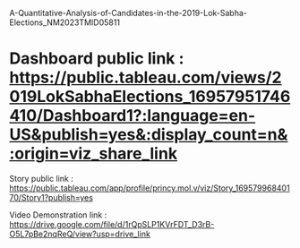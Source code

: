 A-Quantitative-Analysis-of-Candidates-in-the-2019-Lok-Sabha-Elections_NM2023TMID05811


# Dashboard public link : https://public.tableau.com/views/2019LokSabhaElections_16957951746410/Dashboard1?:language=en-US&publish=yes&:display_count=n&:origin=viz_share_link

Story public link : https://public.tableau.com/app/profile/princy.mol.v/viz/Story_16957996840170/Story1?publish=yes

Video Demonstration link : https://drive.google.com/file/d/1rQpSLP1KVrFDT_D3rB-O5L7pBe2nqReQ/view?usp=drive_link
